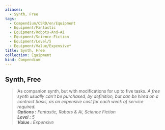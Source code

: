 ```yaml
---
aliases:
  - Synth, Free
tags:
  - Compendium/CSRD/en/Equipment
  - Equipment/Fantastic
  - Equipment/Robots-And-Ai
  - Equipment/Science-Fiction
  - Equipment/Level/5
  - Equipment/Value/Expensive*
title: Synth, Free
collection: Equipment
kind: Compendium
---
```

## Synth, Free  
  
>As companion synth, but with modifications for up to five tasks. *A free synth usually can't be purchased, by definition, but can be hired on a contract basis, as an expensive cost for each week of service required.  
> **Options :** Fantastic, Robots & Ai, Science Fiction  
> **Level :** 5  
> **Value :** Expensive*